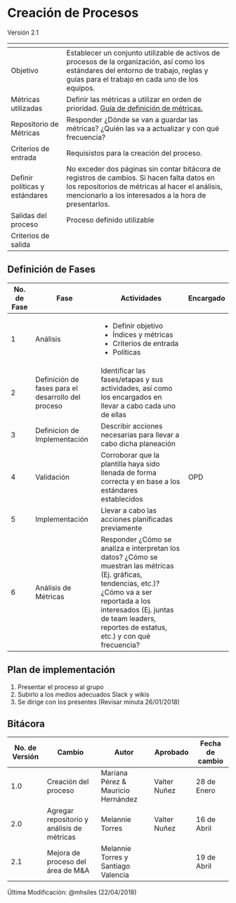 # Creación de Procesos
Versión 2.1

[]() | []()
--|--
Objetivo | Establecer un conjunto utilizable de activos de procesos de la organización, así como los estándares del entorno de trabajo, reglas y guías para el trabajo en cada uno de los equipos.
Métricas utilizadas | Definir las métricas a utilizar en orden de prioridad. [Guía de definición de métricas.](https://github.com/CaveLabs-1/Wiki/blob/master/MA/DefinicionMetricas.md)
Repositorio de Métricas | Responder ¿Dónde se van a guardar las métricas? ¿Quién las va a actualizar y con qué frecuencia? 
Criterios de entrada | Requisistos para la creación del proceso.
Definir políticas y estándares | No exceder dos páginas sin contar bitácora de registros de cambios. Si hacen falta datos en los repositorios de métricas al hacer el análisis, mencionarlo a los interesados a la hora de presentarlos.
Salidas del proceso | Proceso definido utilizable
Criterios de salida | 

## Definición de Fases
No. de Fase | Fase | Actividades | Encargado
------------|------|-------------|-----------
1 | Análisis | <ul><li>Definir objetivo</li><li>Índices y métricas</li><li>Criterios de entrada</li><li>Políticas </li></ul> |
2 | Definición de fases para el desarrollo del proceso | Identificar las fases/etapas y sus actividades, así como los encargados en llevar a cabo cada uno de ellas |
3 | Definicion de Implementación | Describir acciones necesarias para llevar a cabo dicha planeación
4 | Validación | Corroborar que la plantilla haya sido llenada de forma correcta y en base a los estándares establecidos | OPD
5 | Implementación | Llevar a cabo las acciones planificadas previamente
6 | Análisis de Métricas | Responder ¿Cómo se analiza e interpretan los datos? ¿Cómo se muestran las métricas (Ej. gráficas, tendencias, etc.)? ¿Cómo va a ser reportada a los interesados (Ej. juntas de team leaders, reportes de estatus, etc.) y con qué frecuencia? | 

## Plan de implementación

<ol><li>Presentar el proceso al grupo</li><li>Subirlo a los medios adecuados Slack y wikis</li><li>Se dirige con los presentes (Revisar minuta 26/01/2018)</li></ol>

## Bitácora
No. de Versión | Cambio | Autor | Aprobado | Fecha de cambio
------------|------|-------------|-----------|-----------
1.0 |Creación del proceso | Mariana Pérez & Mauricio Hernández | Valter Nuñez | 28 de Enero
2.0 | Agregar repositorio y análisis de métricas | Melannie Torres | Valter Nuñez | 16 de Abril
2.1 | Mejora de proceso del área de M&A | Melannie Torres y Santiago Valencia |  | 19 de Abril

Última Modificación: @mhsiles (22/04/2018)
